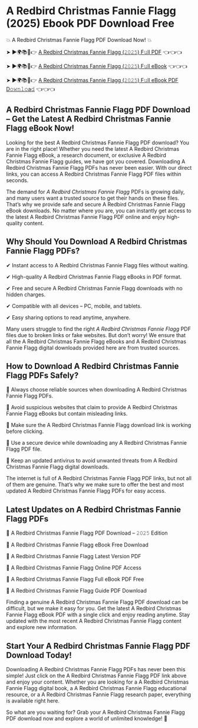 # A Redbird Christmas Fannie Flagg (2025) Ebook PDF Download Free

💥 A Redbird Christmas Fannie Flagg PDF Download Now! 💥

➤ ►🌍📚📱👉 [A Redbird Christmas Fannie Flagg (𝟸𝟶𝟸𝟻) F𝚞ll PDF](https://getpdf.xyz/a-redbird-christmas-fannie-flagg) 👈👈👈


➤ ►🌍📚📱👉 [A Redbird Christmas Fannie Flagg (𝟸𝟶𝟸𝟻) F𝚞ll eBook](https://getpdf.xyz/a-redbird-christmas-fannie-flagg) 👈👈👈


➤ ►🌍📚📱👉 [A Redbird Christmas Fannie Flagg (𝟸𝟶𝟸𝟻) F𝚞ll eBook PDF D𝚘𝚠𝚗𝚕𝚘a𝚍](https://getpdf.xyz/a-redbird-christmas-fannie-flagg) 👈👈👈


## A Redbird Christmas Fannie Flagg PDF Download – Get the Latest A Redbird Christmas Fannie Flagg eBook Now!

Looking for the best A Redbird Christmas Fannie Flagg PDF download? You are in the right place! Whether you need the latest A Redbird Christmas Fannie Flagg eBook, a research document, or exclusive A Redbird Christmas Fannie Flagg guides, we have got you covered. Downloading A Redbird Christmas Fannie Flagg PDFs has never been easier. With our direct links, you can access A Redbird Christmas Fannie Flagg PDF files within seconds.

The demand for *A Redbird Christmas Fannie Flagg* PDFs is growing daily, and many users want a trusted source to get their hands on these files. That’s why we provide safe and secure A Redbird Christmas Fannie Flagg eBook downloads. No matter where you are, you can instantly get access to the latest A Redbird Christmas Fannie Flagg PDF online and enjoy high-quality content.

## Why Should You Download A Redbird Christmas Fannie Flagg PDFs?

✔ Instant access to A Redbird Christmas Fannie Flagg files without waiting.

✔ High-quality A Redbird Christmas Fannie Flagg eBooks in PDF format.

✔ Free and secure A Redbird Christmas Fannie Flagg downloads with no hidden charges.

✔ Compatible with all devices – PC, mobile, and tablets.

✔ Easy sharing options to read anytime, anywhere.

Many users struggle to find the right *A Redbird Christmas Fannie Flagg* PDF files due to broken links or fake websites. But don’t worry! We ensure that all the A Redbird Christmas Fannie Flagg eBooks and A Redbird Christmas Fannie Flagg digital downloads provided here are from trusted sources.

## How to Download A Redbird Christmas Fannie Flagg PDFs Safely?

📌 Always choose reliable sources when downloading A Redbird Christmas Fannie Flagg PDFs.

📌 Avoid suspicious websites that claim to provide A Redbird Christmas Fannie Flagg eBooks but contain misleading links.

📌 Make sure the A Redbird Christmas Fannie Flagg download link is working before clicking.

📌 Use a secure device while downloading any A Redbird Christmas Fannie Flagg PDF file.

📌 Keep an updated antivirus to avoid unwanted threats from A Redbird Christmas Fannie Flagg digital downloads.

The internet is full of A Redbird Christmas Fannie Flagg PDF links, but not all of them are genuine. That’s why we make sure to offer the best and most updated A Redbird Christmas Fannie Flagg PDFs for easy access.

## Latest Updates on A Redbird Christmas Fannie Flagg PDFs

🔹 A Redbird Christmas Fannie Flagg PDF Download – 𝟸𝟶𝟸𝟻 Edition

🔹 A Redbird Christmas Fannie Flagg eBook Free Download

🔹 A Redbird Christmas Fannie Flagg Latest Version PDF

🔹 A Redbird Christmas Fannie Flagg Online PDF Access

🔹 A Redbird Christmas Fannie Flagg Full eBook PDF Free

🔹 A Redbird Christmas Fannie Flagg Guide PDF Download

Finding a genuine A Redbird Christmas Fannie Flagg PDF download can be difficult, but we make it easy for you. Get the latest A Redbird Christmas Fannie Flagg eBook PDF with a single click and enjoy reading anytime. Stay updated with the most recent A Redbird Christmas Fannie Flagg content and explore new information.

## Start Your A Redbird Christmas Fannie Flagg PDF Download Today!

Downloading A Redbird Christmas Fannie Flagg PDFs has never been this simple! Just click on the A Redbird Christmas Fannie Flagg PDF link above and enjoy your content. Whether you are looking for a A Redbird Christmas Fannie Flagg digital book, a A Redbird Christmas Fannie Flagg educational resource, or a A Redbird Christmas Fannie Flagg research paper, everything is available right here.

So what are you waiting for? Grab your A Redbird Christmas Fannie Flagg PDF download now and explore a world of unlimited knowledge! 🚀